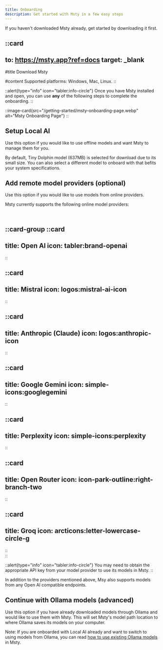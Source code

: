 ```yaml
---
title: Onboarding
description: Get started with Msty in a few easy steps
---
```


If you haven't downloaded Msty already, get started by downloading it first.

::card
---
to: https://msty.app?ref=docs
target: \_blank
---

#title
Download Msty

#content
Supported platforms: Windows, Mac, Linux.
::

::alert{type="info" icon="tabler:info-circle"}
  Once you have Msty installed and open, you can use **any** of the following steps to complete the onboarding.
::

::image-card{src="/getting-started/msty-onboarding-page.webp" alt="Msty Onboarding Page"}
::

## Setup Local AI
Use this option if you would like to use offline models and want Msty to manage them for you.

By default, Tiny Dolphin model (637MB) is selected for download due to its small size. You can also select a different model to onboard with that befits your system specifications.

## Add remote model providers (optional)
Use this option if you would like to use models from online providers.

Msty currently supports the following online model providers:

<br />

::card-group
  ::card
  ---
  title: Open AI
  icon: tabler:brand-openai
  ---
  ::

  ::card
  ---
  title: Mistral
  icon: logos:mistral-ai-icon
  ---
  ::

  ::card
  ---
  title: Anthropic (Claude)
  icon: logos:anthropic-icon
  ---
  ::

  ::card
  ---
  title: Google Gemini
  icon: simple-icons:googlegemini
  ---
  ::

  ::card
  ---
  title: Perplexity
  icon: simple-icons:perplexity
  ---
  ::

  ::card
  ---
  title: Open Router
  icon: icon-park-outline:right-branch-two
  ---
  ::

  ::card
  ---
  title: Groq
  icon: arcticons:letter-lowercase-circle-g
  ---
  ::  
::

::alert{type="info" icon="tabler:info-circle"}
  You may need to obtain the appropriate API key from your model provider to use its models in Msty.
::

In addition to the providers mentioned above, Msy also supports models from any Open AI compatible endpoints.

## Continue with Ollama models (advanced)
Use this option if you have already downloaded models through Ollama and would like to use them with Msty. This will set Msty's model path location to where Ollama saves its models on your computer.

Note: If you are onboarded with Local AI already and want to switch to using models from Ollama, you can read [how to use existing Ollama models](/how-to/use-existing-ollama-models) in Msty.
